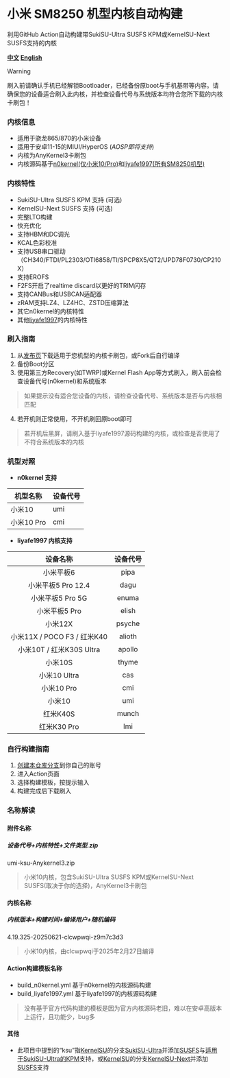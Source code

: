 # 小米 SM8250 机型内核自动构建
利用GitHub Action自动构建带SukiSU-Ultra SUSFS KPM或KernelSU-Next SUSFS支持的内核

**[中文](README.md) [English](README_EN.md)**

> [!WARNING]
>刷入前请确认手机已经解锁Bootloader，已经备份原boot与手机基带等内容。请确保您的设备适合刷入此内核，并检查设备代号与系统版本均符合您所下载的内核卡刷包！

### 内核信息
- 适用于骁龙865/870的小米设备
- 适用于安卓11-15的MIUI/HyperOS (*AOSP即将支持*)
- 内核为AnyKernel3卡刷包
- 内核源码基于[n0kernel(仅小米10/Pro)](https://github.com/jhchong94/kernel_xiaomi_sm8250_n0kernel)和[liyafe1997(所有SM8250机型)](https://github.com/liyafe1997/kernel_xiaomi_sm8250_mod)

### 内核特性
- SukiSU-Ultra SUSFS KPM 支持 (可选)
- KernelSU-Next SUSFS 支持 (可选)
- 完整LTO构建
- 快充优化
- 支持HBM和DC调光
- KCAL色彩校准
- 支持USB串口驱动（CH340/FTDI/PL2303/OTI6858/TI/SPCP8X5/QT2/UPD78F0730/CP210X）
- 支持EROFS
- F2FS开启了realtime discard以更好的TRIM闪存
- 支持CANBus和USBCAN适配器
- zRAM支持LZ4、LZ4HC、ZSTD压缩算法
- 其它n0kernel的内核特性
- 其他[liyafe1997](https://github.com/liyafe1997/kernel_xiaomi_sm8250_mod)的内核特性

### 刷入指南
1. 从[发布页](https://github.com/clcwpwqi/xiaomi_sm8250_kernel/releases)下载适用于您机型的内核卡刷包，或Fork后自行编译
2. 备份Boot分区
3. 使用第三方Recovery(如TWRP)或Kernel Flash App等方式刷入，刷入前会检查设备代号(n0kernel)和系统版本
> 如果提示没有适合您设备的内核，请检查设备代号、系统版本是否与内核相匹配
4. 若开机则正常使用，不开机刷回原boot即可
> 若开机后黑屏，请刷入基于liyafe1997源码构建的内核，或检查是否使用了不符合系统版本的内核
### 机型对照

- **n0kernel 支持**

| 机型名称    | 设备代号 |
| ------- | ---- |
| 小米10    | umi  |
| 小米10 Pro | cmi  |

- **liyafe1997 内核支持**

|          设备名称           |  设备代号  |
| :---------------------: | :----: |
|          小米平板6          |  pipa  |
|     小米平板5 Pro 12.4      |  dagu  |
|      小米平板5 Pro 5G       | enuma  |
|        小米平板5 Pro        | elish  |
|          小米12X          | psyche |
| 小米11X / POCO F3 / 红米K40 | alioth |
|  小米10T / 红米K30S Ultra   | apollo |
|          小米10S          | thyme  |
|       小米10 Ultra        |  cas   |
|        小米10 Pro         |  cmi   |
|          小米10           |  umi   |
|         红米K40S          | munch  |
|        红米K30 Pro        |  lmi   |
### 自行构建指南
1. [创建本仓库分支](https://github.com/clcwpwqi/xiaomi_sm8250_kernel/fork)到你自己的账号
2. 进入Action页面
3. 选择构建模板，按提示输入
4. 构建完成后下载刷入
### 名称解读
#### 附件名称
##### 设备代号+内核特性+文件类型.zip
umi-ksu-Anykernel3.zip
> 小米10内核，包含SukiSU-Ultra SUSFS KPM或KernelSU-Next SUSFS(取决于你的选择)，AnyKernel3卡刷包
#### 内核名称
##### 内核版本+构建时间+编译用户+随机编码
4.19.325-20250621-clcwpwqi-z9m7c3d3
> 小米10内核，由clcwpwqi于2025年2月27日编译
#### Action构建模板名称
- build_n0kernel.yml 基于n0kernel的内核源码构建
- build_liyafe1997.yml 基于liyafe1997的内核源码构建
> 没有基于官方代码构建的模板是因为官方内核源码老旧，难以在安卓高版本上运行，且功能少，bug多
#### 其他
- 此项目中提到的“ksu”指[KernelSU](https://github.com/tiann/KernelSU)的分支[SukiSU-Ultra](https://github.com/SukiSU-Ultra/SukiSU-Ultra)并添加[SUSFS](https://gitlab.com/simonpunk/susfs4ksu)与[适用于SukiSU-Ultra的KPM](https://github.com/SukiSU-Ultra/SukiSU_KernelPatch_patch)支持，或[KernelSU](https://github.com/tiann/KernelSU)的分支[KernelSU-Next](https://github.com/KernelSU-Next/KernelSU-Next)并添加[SUSFS](https://gitlab.com/simonpunk/susfs4ksu)支持
